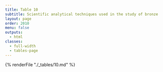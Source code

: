 ```yaml
---
title: Table 10
subtitle: Scientific analytical techniques used in the study of bronze sculpture
layout: page
order: 2010
menu: false
outputs:
  - html
classes: 
  - full-width 
  - tables-page
---
```


{% renderFile "./_tables/10.md" %}